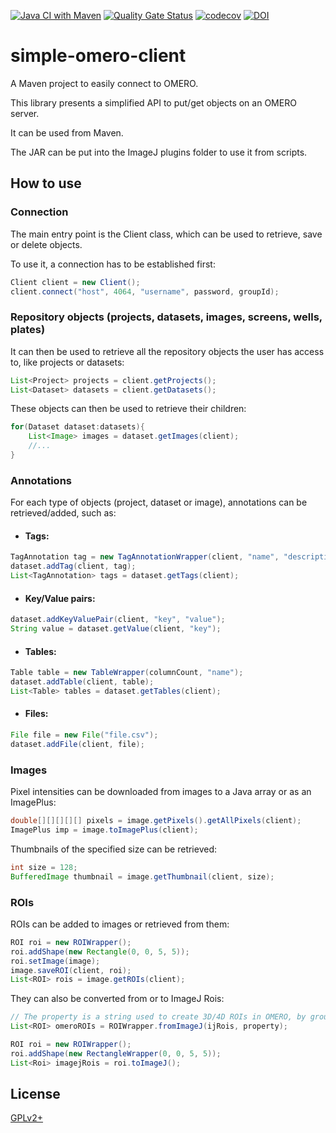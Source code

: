 [![Java CI with Maven](https://github.com/GReD-Clermont/simple-omero-client/actions/workflows/maven.yml/badge.svg)](https://github.com/GReD-Clermont/simple-omero-client/actions/workflows/maven.yml)
[![Quality Gate Status](https://sonarcloud.io/api/project_badges/measure?project=GReD-Clermont_simple-omero-client&metric=alert_status)](https://sonarcloud.io/summary/new_code?id=GReD-Clermont_simple-omero-client)
[![codecov](https://codecov.io/gh/GReD-Clermont/simple-omero-client/branch/main/graph/badge.svg)](https://codecov.io/gh/GReD-Clermont/simple-omero-client)
[![DOI](https://img.shields.io/badge/DOI-10.12688%2Ff1000research.110385.2-GREEN)](https://doi.org/10.12688/f1000research.110385.2)

# simple-omero-client

A Maven project to easily connect to OMERO.

This library presents a simplified API to put/get objects on an OMERO server. 
<p>It can be used from Maven.
<p>The JAR can be put into the ImageJ plugins folder to use it from scripts.


## How to use


### Connection
The main entry point is the Client class, which can be used to retrieve, save or delete objects.

<p>To use it, a connection has to be established first:

```java
Client client = new Client();
client.connect("host", 4064, "username", password, groupId);
```

### Repository objects (projects, datasets, images, screens, wells, plates)

It can then be used to retrieve all the repository objects the user has access to, like projects or datasets:

```java
List<Project> projects = client.getProjects();
List<Dataset> datasets = client.getDatasets();
```

These objects can then be used to retrieve their children:

```java
for(Dataset dataset:datasets){
    List<Image> images = dataset.getImages(client);
    //...
}
```

### Annotations

For each type of objects (project, dataset or image), annotations can be retrieved/added, such as:

* #### Tags:

```java
TagAnnotation tag = new TagAnnotationWrapper(client, "name", "description");
dataset.addTag(client, tag);
List<TagAnnotation> tags = dataset.getTags(client);
```

* #### Key/Value pairs:

```java
dataset.addKeyValuePair(client, "key", "value");
String value = dataset.getValue(client, "key");
```

* #### Tables:

```java
Table table = new TableWrapper(columnCount, "name");
dataset.addTable(client, table);
List<Table> tables = dataset.getTables(client);
```

* #### Files:

```java
File file = new File("file.csv");
dataset.addFile(client, file);
```

### Images

Pixel intensities can be downloaded from images to a Java array or as an ImagePlus:

```java
double[][][][][] pixels = image.getPixels().getAllPixels(client);
ImagePlus imp = image.toImagePlus(client);
```

Thumbnails of the specified size can be retrieved:

```java
int size = 128;
BufferedImage thumbnail = image.getThumbnail(client, size);
```

### ROIs

ROIs can be added to images or retrieved from them:

```java
ROI roi = new ROIWrapper();
roi.addShape(new Rectangle(0, 0, 5, 5));
roi.setImage(image);
image.saveROI(client, roi);
List<ROI> rois = image.getROIs(client);
```

They can also be converted from or to ImageJ Rois:

```java
// The property is a string used to create 3D/4D ROIs in OMERO, by grouping shapes sharing the same value (used to name the ROI)
List<ROI> omeroROIs = ROIWrapper.fromImageJ(ijRois, property);

ROI roi = new ROIWrapper();
roi.addShape(new RectangleWrapper(0, 0, 5, 5));
List<Roi> imagejRois = roi.toImageJ();
```

## License
[GPLv2+](https://choosealicense.com/licenses/gpl-2.0/)
